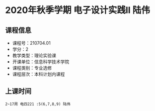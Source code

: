 # 2020年秋季学期 电子设计实践II 陆伟






## 课程信息

- 课程号：210704.01
- 学分：2
- 教学类型：理论实验课
- 开课单位：信息科学技术学院
- 课程类别：专业选修
- 课程层次：本科计划内课程

## 上课时间

```
2~17周 电四221 :5(6,7,8,9) 陆伟
```

